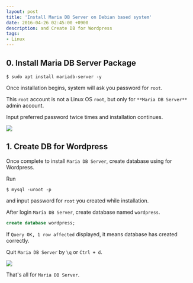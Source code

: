 ```yaml
---
layout: post
title: 'Install Maria DB Server on Debian based system'
date: 2016-04-26 02:45:00 +0900
description: and Create DB for Wordpress
tags:
- Linux
---
```


## 0. Install Maria DB Server Package

```
$ sudo apt install mariadb-server -y
```


Once installation begins, system will ask you password for `root`.

This `root` account is not a Linux OS `root`, but only for `**Maria DB Server**` admin account.

Input preferred password twice times and installation continues.

<a href="https://googledrive.com/host/0Bw2KEQNBe4nMZW91OWJNZ2lmX0k/img20160417-004.png" data-lightbox="55"><img src="https://googledrive.com/host/0Bw2KEQNBe4nMZW91OWJNZ2lmX0k/img20160417-004.png"></a>

## 1. Create DB for Wordpress

Once complete to install `Maria DB Server`, create database using for Wordpress.

Run

```
$ mysql -uroot -p
```

and input password for `root` you created while installation.

After login `Maria DB Server`, create database named `wordpress`.

```sql
create database wordpress;
```

If `Query OK, 1 row affected` displayed, it means database has created correctly.

Quit `Maria DB Server` by `\q` or `Ctrl + d`.

<a href="https://googledrive.com/host/0Bw2KEQNBe4nMZW91OWJNZ2lmX0k/img20160417-005.png" data-lightbox="55"><img src="https://googledrive.com/host/0Bw2KEQNBe4nMZW91OWJNZ2lmX0k/img20160417-005.png"></a>

That's all for `Maria DB Server`.
